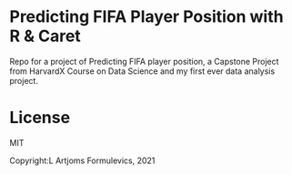 # Predicting FIFA Player Position with R & Caret
Repo for a project of Predicting FIFA player position, a Capstone Project from HarvardX Course on Data Science and my first ever data analysis project.

# License

MIT

Copyright:L Artjoms Formulevics, 2021
